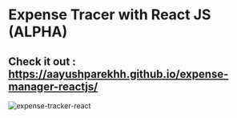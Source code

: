 # Expense Tracer with React JS (ALPHA)

## Check it out : https://aayushparekhh.github.io/expense-manager-reactjs/

![expense-tracker-react](https://user-images.githubusercontent.com/64417892/115966409-0b8f4100-a54b-11eb-98f2-aecbe4a2c157.gif)
